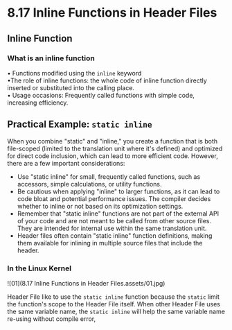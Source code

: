 # 8.17 Inline Functions in Header Files



## Inline Function

### What is an inline function

• Functions modified using the `inline` keyword  
•The role of inline functions: the whole code of inline function directly inserted or substituted into the calling place.   
• Usage occasions: Frequently called functions with simple code, increasing efficiency.

## Practical Example: `static inline`

When you combine "static" and "inline," you create a function that is both file-scoped (limited to the translation unit where it's defined) and optimized for direct code inclusion, which can lead to more efficient code. However, there are a few important considerations:

- Use "static inline" for small, frequently called functions, such as accessors, simple calculations, or utility functions.
- Be cautious when applying "inline" to larger functions, as it can lead to code bloat and potential performance issues. The compiler decides whether to inline or not based on its optimization settings.
- Remember that "static inline" functions are not part of the external API of your code and are not meant to be called from other source files. They are intended for internal use within the same translation unit.
- Header files often contain "static inline" function definitions, making them available for inlining in multiple source files that include the header.

### In the Linux Kernel

![01](8.17 Inline Functions in Header Files.assets/01.jpg)

 Header File like to use the `static inline` function because the `static` limit the function's scope to the Header File itself.  When other Header File uses the same variable name, the `static inline` will help the same variable name re-using without compile error,